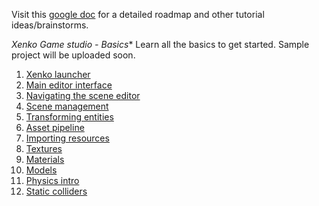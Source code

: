 Visit this [google doc](https://docs.google.com/document/d/1EG3i_k0jn6m6g7_XsEmbCU69NzWLJBCarj5slmoI0LU/edit#heading=h.ytzg5sxgmhge) for a detailed roadmap and other tutorial ideas/brainstorms. 


*Xenko Game studio - Basics**
Learn all the basics to get started. Sample project will be uploaded soon.

1. [Xenko launcher](https://www.youtube.com/watch?v=JO9XusgPi8w)
2. [Main editor interface](https://www.youtube.com/watch?v=lG08Z-dhhCo)
3. [Navigating the scene editor](https://www.youtube.com/watch?v=lGQ607bT6gk)
4. [Scene management](https://www.youtube.com/watch?v=hgtg3rxiOug)
5. [Transforming entities](https://m.youtube.com/watch?v=QNGDsnBn7ec)
6. [Asset pipeline](https://www.youtube.com/watch?v=cGLg-ocJ9hA)
7. [Importing resources](https://youtu.be/benbkZSHZ8s)
8. [Textures](https://www.youtube.com/watch?v=cl5VHcGrf9k)
1. [Materials](https://www.youtube.com/watch?v=wBNN_uSIJ-E)
8. [Models](https://www.youtube.com/watch?v=55WSNO3YHos)
8. [Physics intro](https://www.youtube.com/watch?v=mgetdOlGiHc)
1. [Static colliders](https://www.youtube.com/watch?v=IemIKqbR5o8)
